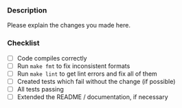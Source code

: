 ### Description
Please explain the changes you made here.

### Checklist
- [ ] Code compiles correctly
- [ ] Run ``make fmt`` to fix inconsistent formats
- [ ] Run ``make lint`` to get lint errors and fix all of them
- [ ] Created tests which fail without the change (if possible)
- [ ] All tests passing
- [ ] Extended the README / documentation, if necessary
